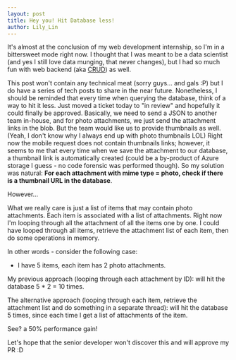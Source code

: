 ```yaml
---
layout: post
title: Hey you! Hit Database less!
author: Lily_Lin
---
```


It's almost at the conclusion of my web development internship, so I'm in a bittersweet mode right now. I thought that I was meant to be a data scientist (and yes I still love data munging, that never changes), but I had so much fun with web backend (aka [CRUD](https://en.wikipedia.org/wiki/Create,_read,_update_and_delete)) as well.

This post won't contain any technical meat (sorry guys... and gals :P) but I do have a series of tech posts to share in the near future. Nonetheless, I should be reminded that every time when querying the database, think of a way to hit it less. Just moved a ticket today to "in review" and hopefully it could finally be approved. Basically, we need to send a JSON to another team in-house, and for photo attachments, we just send the attachment links in the blob. But the team would like us to provide thumbnails as well. (Yeah, I don't know why I always end up with photo thumbnails LOL) Right now the mobile request does not contain thumbnails links; however, it seems to me that every time when we save the attachment to our database, a thumbnail link is automatically created (could be a by-product of Azure storage I guess - no code forensic was performed though). So my solution was natural: **For each attachment with mime type = photo, check if there is a thumbnail URL in the database**.

However...

What we really care is just a list of items that may contain photo attachments. Each item is associated with a list of attachments. Right now I'm looping through all the attachment of all the items one by one. I could have looped through all items, retrieve the attachment list of each item, then do some operations in memory.

In other words - consider the following case:

* I have 5 items, each item has 2 photo attachments.

My previous approach (looping through each attachment by ID): will hit the database 5 * 2 = 10 times.

The alternative approach (looping through each item, retrieve the attachment list and do something in a separate thread): will hit the database 5 times, since each time I get a list of attachments of the item.

See? a 50% performance gain!

Let's hope that the senior developer won't discover this and will approve my PR :D
